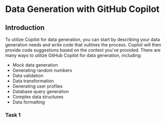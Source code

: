# Data Generation with GitHub Copilot

## Introduction

To utilize Copilot for data generation, you can start by describing your data generation needs and write code that outlines the process. Copilot will then provide code suggestions based on the context you've provided. ​There are many ways to utilize GitHub Copilot for data generation, including: 

- Mock data generation
- Generating random numbers
- Data validation
- Data transformation
- Generating user profiles
- Database query generation
- Complex data structures
- Data formatting
​
### Task 1